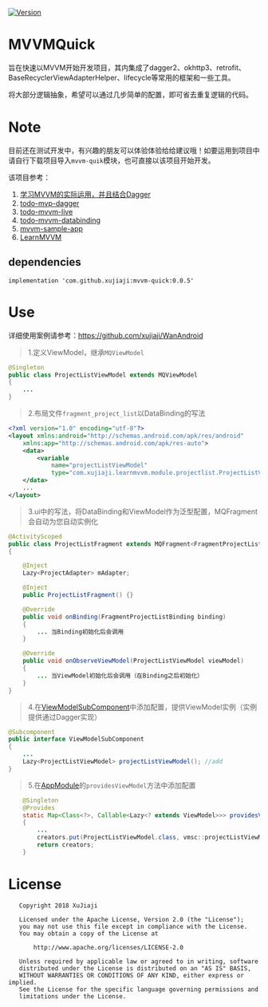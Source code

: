 [![Version](https://img.shields.io/badge/version-0.0.5-green.svg)]()
# MVVMQuick
旨在快速以MVVM开始开发项目，其内集成了dagger2、okhttp3、retrofit、BaseRecyclerViewAdapterHelper、lifecycle等常用的框架和一些工具。

将大部分逻辑抽象，希望可以通过几步简单的配置，即可省去重复逻辑的代码。

# Note
目前还在测试开发中，有兴趣的朋友可以体验体验给给建议哦！如要运用到项目中请自行下载项目导入`mvvm-quik`模块，也可直接以该项目开始开发。

该项目参考：

1. [学习MVVM的实际运用，并且结合Dagger](https://proandroiddev.com/mvvm-architecture-viewmodel-and-livedata-part-2-di-1a6b1f96d84b)
2. [todo-mvp-dagger](https://github.com/googlesamples/android-architecture/tree/todo-mvp-dagger)
3. [todo-mvvm-live](https://github.com/googlesamples/android-architecture/tree/todo-mvvm-live)
4. [todo-mvvm-databinding](https://github.com/googlesamples/android-architecture/tree/todo-mvvm-databinding)
5. [mvvm-sample-app](https://github.com/hazems/mvvm-sample-app)
6. [LearnMVVM](https://github.com/xujiaji/learn-android/tree/learn-mvvm)

## dependencies

```
implementation 'com.github.xujiaji:mvvm-quick:0.0.5'
```

# Use
详细使用案例请参考：https://github.com/xujiaji/WanAndroid

> 1.定义ViewModel，继承`MQViewModel`

``` java
@Singleton
public class ProjectListViewModel extends MQViewModel
{
    ...
}
```
> 2.布局文件`fragment_project_list`以DataBinding的写法

```xml
<?xml version="1.0" encoding="utf-8"?>
<layout xmlns:android="http://schemas.android.com/apk/res/android"
    xmlns:app="http://schemas.android.com/apk/res-auto">
    <data>
        <variable
            name="projectListViewModel"
            type="com.xujiaji.learnmvvm.module.projectlist.ProjectListViewModel"/>
    </data>
    ...
</layout>
```
> 3.ui中的写法，将DataBinding和ViewModel作为泛型配置，MQFragment会自动为您自动实例化

```java
@ActivityScoped
public class ProjectListFragment extends MQFragment<FragmentProjectListBinding, ProjectListViewModel>
{

    @Inject
    Lazy<ProjectAdapter> mAdapter;

    @Inject
    public ProjectListFragment() {}

    @Override
    public void onBinding(FragmentProjectListBinding binding)
    {
        ... 当Binding初始化后会调用
    }

    @Override
    public void onObserveViewModel(ProjectListViewModel viewModel)
    {
        ... 当ViewModel初始化后会调用（在Binding之后初始化）
    }
}
```
> 4.在[ViewModelSubComponent](app/src/main/java/com/xujiaji/learnmvvm/di/ViewModelSubComponent.java)中添加配置，提供ViewModel实例（实例提供通过Dagger实现）

```java
@Subcomponent
public interface ViewModelSubComponent
{
    ...
    Lazy<ProjectListViewModel> projectListViewModel(); //add
}
```
> 5.在[AppModule](app/src/main/java/com/xujiaji/learnmvvm/di/AppModule.java)的`providesViewModel`方法中添加配置

```java
    @Singleton
    @Provides
    static Map<Class<?>, Callable<Lazy<? extends ViewModel>>> providesViewModel(ViewModelSubComponent.Builder viewModelSubComponent)
    {
        ...
        creators.put(ProjectListViewModel.class, vmsc::projectListViewModel);//add
        return creators;
    }
```

# License
```
   Copyright 2018 XuJiaji

   Licensed under the Apache License, Version 2.0 (the "License");
   you may not use this file except in compliance with the License.
   You may obtain a copy of the License at

       http://www.apache.org/licenses/LICENSE-2.0

   Unless required by applicable law or agreed to in writing, software
   distributed under the License is distributed on an "AS IS" BASIS,
   WITHOUT WARRANTIES OR CONDITIONS OF ANY KIND, either express or implied.
   See the License for the specific language governing permissions and
   limitations under the License.
```